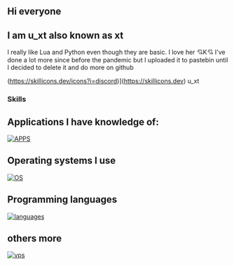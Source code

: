 ## Hi everyone
## I am u_xt also known as xt
I really like Lua and Python even though they are basic.
I love her 💘K💘
I've done a lot more since before the pandemic but I uploaded it to pastebin until I decided to delete it and do more on github

(https://skillicons.dev/icons?i=discord)](https://skillicons.dev) u_xt
### Skills

## Applications I have knowledge of:
[![APPS](https://skillicons.dev/icons?i=vscode,visualstudio,blender,ps,robloxstudio,replit,github,discord,bots,ae)](https://skillicons.dev)

## Operating systems I use
[![OS](https://skillicons.dev/icons?i=windows,kali,arch,ubuntu,mint,linux)](https://skillicons.dev)

## Programming languages
[![languages](https://skillicons.dev/icons?i=py,lua,css,js,c,cs)](https://skillicons.dev)

## others more
[![vps](https://skillicons.dev/icons?i=aws,gcp,azure,react,vue)](https://skillicons.dev)

